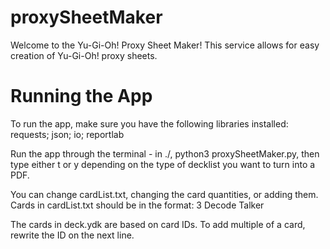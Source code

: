 # proxySheetMaker
Welcome to the Yu-Gi-Oh! Proxy Sheet Maker! This service allows for easy creation of Yu-Gi-Oh! proxy sheets. 

# Running the App
To run the app, make sure you have the following libraries installed: requests; json; io; reportlab

Run the app through the terminal - in ./, python3 proxySheetMaker.py, then type either t or y depending on the type of decklist you want to turn into a PDF.

You can change cardList.txt, changing the card quantities, or adding them. Cards in cardList.txt should be in the format:
3 Decode Talker

The cards in deck.ydk are based on card IDs. To add multiple of a card, rewrite the ID on the next line.